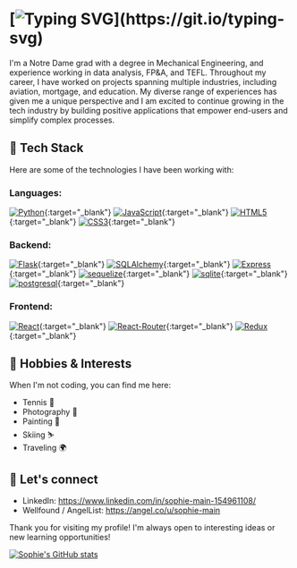 # [![Typing SVG](https://readme-typing-svg.demolab.com?font=Fira+Code&size=30&pause=10000&color=F7F7F7&multiline=true&width=1000&lines=Hi+I'm+Sophie%2C+a+Data+Analyst+turned+Software+Developer!)](https://git.io/typing-svg)

I'm a Notre Dame grad with a degree in Mechanical Engineering, and experience working in data analysis, FP&A, and TEFL. Throughout my career, I have worked on projects spanning multiple industries, including aviation, mortgage, and education. My diverse range of experiences has given me a unique perspective and I am excited to continue growing in the tech industry by building positive applications that empower end-users and simplify complex processes. 

## 🔧 Tech Stack

Here are some of the technologies I have been working with:

### Languages:
[![Python](https://img.shields.io/badge/Python-3776AB?style=for-the-badge&logo=python&logoColor=white)](https://www.python.org/){:target="_blank"}
[![JavaScript](https://img.shields.io/badge/JavaScript-F7DF1E?style=for-the-badge&logo=javascript&logoColor=black)](https://www.javascript.com/){:target="_blank"}
[![HTML5](https://img.shields.io/badge/HTML5-E34F26?style=for-the-badge&logo=html5&logoColor=white)](https://html.com/){:target="_blank"}
[![CSS3](https://img.shields.io/badge/CSS3-1572B6?style=for-the-badge&logo=css3&logoColor=white)](https://www.w3.org/Style/CSS/Overview.en.html){:target="_blank"}
### Backend:
[![Flask](https://img.shields.io/badge/Flask-000000?style=for-the-badge&logo=flask&logoColor=white)](https://flask.palletsprojects.com/en/2.2.x/){:target="_blank"}
[![SQLAlchemy](https://img.shields.io/badge/SQLAlchemy-red)](https://www.sqlalchemy.org/){:target="_blank"}
[![Express](https://img.shields.io/badge/Express.js-404D59?style=for-the-badge)](https://expressjs.com/){:target="_blank"}
[![sequelize](https://img.shields.io/badge/sequelize-323330?style=for-the-badge&logo=sequelize&logoColor=blue)](https://sequelize.org/){:target="_blank"}
[![sqlite](https://img.shields.io/badge/SQLite-07405E?style=for-the-badge&logo=sqlite&logoColor=white)](https://sqlite.org/index.html){:target="_blank"}
[![postgresql](https://img.shields.io/badge/PostgreSQL-316192?style=for-the-badge&logo=postgresql&logoColor=white)](https://www.postgresql.org/){:target="_blank"}
### Frontend:
[![React](https://img.shields.io/badge/React-20232A?style=for-the-badge&logo=react&logoColor=61DAFB)](https://react.dev/){:target="_blank"}
[![React-Router](https://img.shields.io/badge/React_Router-CA4245?style=for-the-badge&logo=react-router&logoColor=white)](https://reactrouter.com/en/main){:target="_blank"}
[![Redux](https://img.shields.io/badge/Redux-593D88?style=for-the-badge&logo=redux&logoColor=white)](https://redux.js.org/){:target="_blank"}


## 🎉 Hobbies & Interests

When I'm not coding, you can find me here:

- Tennis 🎾
- Photography 📸
- Painting 🎨
- Skiing ⛷
- Traveling 🌍

## 💬 Let's connect

- LinkedIn: https://www.linkedin.com/in/sophie-main-154961108/
- Wellfound / AngelList: https://angel.co/u/sophie-main

Thank you for visiting my profile! I'm always open to interesting ideas or new learning opportunities!

[![Sophie's GitHub stats](https://github-readme-stats.vercel.app/api?username=sophmain&hide=stars,contribs&count_private=true)](https://github.com/sophmain/github-readme-stats)

